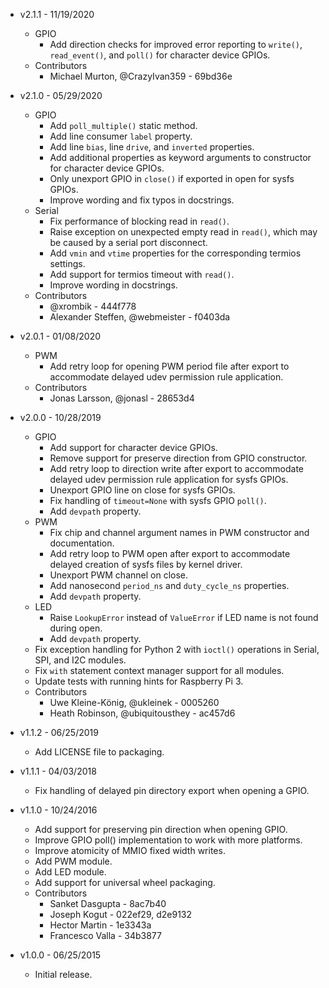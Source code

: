 * v2.1.1 - 11/19/2020
    * GPIO
        * Add direction checks for improved error reporting to `write()`,
          `read_event()`, and `poll()` for character device GPIOs.
    * Contributors
        * Michael Murton, @CrazyIvan359 - 69bd36e

* v2.1.0 - 05/29/2020
    * GPIO
        * Add `poll_multiple()` static method.
        * Add line consumer `label` property.
        * Add line `bias`, line `drive`, and `inverted` properties.
        * Add additional properties as keyword arguments to constructor for
          character device GPIOs.
        * Only unexport GPIO in `close()` if exported in open for sysfs GPIOs.
        * Improve wording and fix typos in docstrings.
    * Serial
        * Fix performance of blocking read in `read()`.
        * Raise exception on unexpected empty read in `read()`, which may be
          caused by a serial port disconnect.
        * Add `vmin` and `vtime` properties for the corresponding termios
          settings.
        * Add support for termios timeout with `read()`.
        * Improve wording in docstrings.
    * Contributors
        * @xrombik - 444f778
        * Alexander Steffen, @webmeister - f0403da

* v2.0.1 - 01/08/2020
    * PWM
        * Add retry loop for opening PWM period file after export to
          accommodate delayed udev permission rule application.
    * Contributors
        * Jonas Larsson, @jonasl - 28653d4

* v2.0.0 - 10/28/2019
    * GPIO
        * Add support for character device GPIOs.
        * Remove support for preserve direction from GPIO constructor.
        * Add retry loop to direction write after export to accommodate delayed
          udev permission rule application for sysfs GPIOs.
        * Unexport GPIO line on close for sysfs GPIOs.
        * Fix handling of `timeout=None` with sysfs GPIO `poll()`.
        * Add `devpath` property.
    * PWM
        * Fix chip and channel argument names in PWM constructor and
          documentation.
        * Add retry loop to PWM open after export to accommodate delayed
          creation of sysfs files by kernel driver.
        * Unexport PWM channel on close.
        * Add nanosecond `period_ns` and `duty_cycle_ns` properties.
        * Add `devpath` property.
    * LED
        * Raise `LookupError` instead of `ValueError` if LED name is not found
          during open.
        * Add `devpath` property.
    * Fix exception handling for Python 2 with `ioctl()` operations in Serial,
      SPI, and I2C modules.
    * Fix `with` statement context manager support for all modules.
    * Update tests with running hints for Raspberry Pi 3.
    * Contributors
        * Uwe Kleine-König, @ukleinek - 0005260
        * Heath Robinson, @ubiquitousthey - ac457d6

* v1.1.2 - 06/25/2019
    * Add LICENSE file to packaging.

* v1.1.1 - 04/03/2018
    * Fix handling of delayed pin directory export when opening a GPIO.

* v1.1.0 - 10/24/2016
    * Add support for preserving pin direction when opening GPIO.
    * Improve GPIO poll() implementation to work with more platforms.
    * Improve atomicity of MMIO fixed width writes.
    * Add PWM module.
    * Add LED module.
    * Add support for universal wheel packaging.
    * Contributors
        * Sanket Dasgupta - 8ac7b40
        * Joseph Kogut - 022ef29, d2e9132
        * Hector Martin - 1e3343a
        * Francesco Valla - 34b3877

* v1.0.0 - 06/25/2015
    * Initial release.

